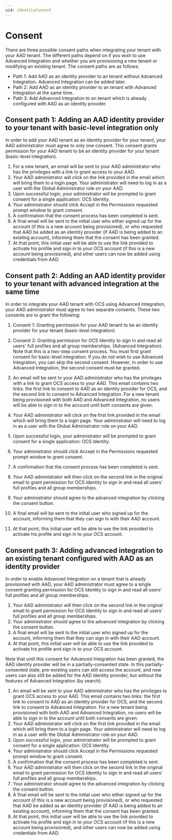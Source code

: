 ```yaml
---
uid: identityConsent
---
```


# Consent

There are three possible consent paths when integrating your tenant with your AAD tenant. The different paths depend on if you wish to use Advanced Integration and whether you are provisioning a new tenant or modifying an existing tenant. The consent paths are as follows:

* Path 1: Add AAD as an identity provider to an tenant without Advanced Integration. Advanced Integration can be added later.
* Path 2: Add AAD as an identity provider to an tenant with Advanced Integration at the same time.
* Path 3: Add Advanced Integration to an tenant which is already configured with AAD as an identity provider.

## Consent path 1: Adding an AAD identity provider to your tenant with basic-level integration only

In order to add your AAD tenant as an identity provider for your tenant, your AAD administrator must agree to only one consent. This consent grants permission for your AAD tenant to be an identity provider for your tenant (basic-level integration).

1. For a new tenant, an email will be sent to your AAD administrator who has the privileges with a link to grant access to your AAD.
1. Your AAD administrator will click on the link provided in the email which will bring them to a login page. Your administrator will need to log in as a user with the Global Administrator role on your AAD.
1. Upon successful login, your administrator will be prompted to grant consent for a single application: OCS Identity.
1. Your administrator should click Accept in the Permissions requested prompt window to grant consent.
1. A confirmation that the consent process has been completed is sent.
1. A final email will be sent to the initial user who either signed up for the account (if this is a new account being provisioned), or who requested that AAD be added as an identity provider (if AAD is being added to an existing account), informing them that the consent has been granted.
1. At that point, this initial user will be able to use the link provided to activate his profile and sign in to your OCS account (if this is a new account being provisioned), and other users can now be added using credentials from AAD.

## Consent path 2: Adding an AAD identity provider to your tenant with advanced integration at the same time

In order to integrate your AAD tenant with OCS using Advanced Integration, your AAD administrator must agree to two separate consents. These two consents are to grant the following:

1. Consent 1: Granting permission for your AAD tenant to be an identity provider for your tenant (basic-level integration)
1. Consent 2: Granting permission for OCS Identity to sign in and read all users' full profiles and all group memberships. (Advanced Integration).
Note that this is a two-step consent process. You must first grant consent for basic-level integration. If you do not wish to use Advanced Integration, you can skip the second consent. However, in order to use Advanced Integration, the second consent must be granted.

1. An email will be sent to your AAD administrator who has the privileges with a link to grant OCS access to your AAD. This email contains two links: the first link to consent to AAD as an identity provider for OCS, and the second link to consent to Advanced Integration. For a new tenant being provisioned with both AAD and Advanced Integration, no users will be able to sign in to the account until both consents are given.
1. Your AAD administrator will click on the first link provided in the email which will bring them to a login page. Your administrator will need to log in as a user with the Global Administrator role on your AAD.
1. Upon successful login, your administrator will be prompted to grant consent for a single application: OCS Identity.
1. Your administrator should click Accept in the Permissions requested prompt window to grant consent.
1. A confirmation that the consent process has been completed is sent.
1. Your AAD administrator will then click on the second link in the original email to grant permission for OCS Identity to sign in and read all users' full profiles and all group memberships.
1. Your administrator should agree to the advanced integration by clicking the consent button.
1. A final email will be sent to the initial user who signed up for the account, informing them that they can sign in with their AAD account.
1. At that point, this initial user will be able to use the link provided to activate his profile and sign in to your OCS account.

## Consent path 3: Adding advanced integration to an existing tenant configured with AAD as an identity provider

In order to enable Advanced Integration on a tenant that is already provisioned with AAD, your AAD administrator must agree to a single consent granting permission for OCS Identity to sign in and read all users' full profiles and all group memberships.

1. Your AAD administrator will then click on the second link in the original email to grant permission for OCS Identity to sign in and read all users' full profiles and all group memberships.
1. Your administrator should agree to the advanced integration by clicking the consent button.
1. A final email will be sent to the initial user who signed up for the account, informing them that they can sign in with their AAD account.
1. At that point, this initial user will be able to use the link provided to activate his profile and sign in to your OCS account.

Note that until this consent for Advanced Integration has been granted, the AAD identity provider will be in a partially-consented state. In this partially-consented state, pre-existing users can still access the account, and new users can also still be added for the AAD identity provider, but without the features of Advanced Integration (by search).

1. An email will be sent to your AAD administrator who has the privileges to grant OCS access to your AAD. This email contains two links: the first link to consent to AAD as an identity provider for OCS, and the second link to consent to Advanced Integration. For a new tenant being provisioned with both AAD and Advanced Integration, no users will be able to sign in to the account until both consents are given.
1. Your AAD administrator will click on the first link provided in the email which will bring them to a login page. Your administrator will need to log in as a user with the Global Administrator role on your AAD.
1. Upon successful login, your administrator will be prompted to grant consent for a single application: OCS Identity.
1. Your administrator should click Accept in the Permissions requested prompt window to grant consent.
1. A confirmation that the consent process has been completed is sent.
1. Your AAD administrator will then click on the second link in the original email to grant permission for OCS Identity to sign in and read all users' full profiles and all group memberships.
1. Your administrator should agree to the advanced integration by clicking the consent button.
1. A final email will be sent to the initial user who either signed up for the account (if this is a new account being provisioned), or who requested that AAD be added as an identity provider (if AAD is being added to an existing account), informing them that the consent has been granted.
1. At that point, this initial user will be able to use the link provided to activate his profile and sign in to your OCS account (if this is a new account being provisioned), and other users can now be added using credentials from AAD.
